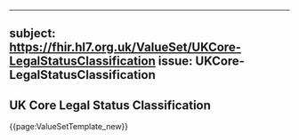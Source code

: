 
---
subject: https://fhir.hl7.org.uk/ValueSet/UKCore-LegalStatusClassification
issue: UKCore-LegalStatusClassification
---
## UK Core Legal Status Classification

{{page:ValueSetTemplate_new}}
    
